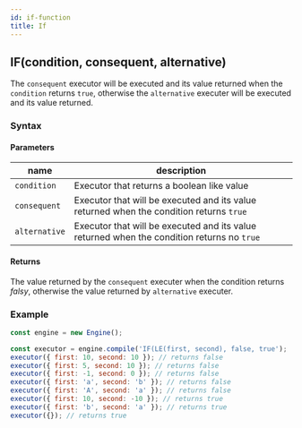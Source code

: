 ```yaml
---
id: if-function
title: If
---
```


## IF(condition, consequent, alternative)

The `consequent` executor will be executed and its value returned when the `condition` returns `true`, otherwise the `alternative` executer will be executed and its value returned.

### Syntax

<ny-railroad-diagram diagram="Diagram('IF','(',
    NonTerminal('term', optionsBuilder('href', '/docs/syntax/term#term')),
    ',',
    NonTerminal('term', optionsBuilder('href', '/docs/syntax/term#term')),
    ',',
    NonTerminal('term', optionsBuilder('href', '/docs/syntax/term#term')),
    ,')')"></ny-railroad-diagram>

#### Parameters

| name          | description                                                                                |
| ------------- | ------------------------------------------------------------------------------------------ |
| `condition`   | Executor that returns a boolean like value                                                 |
| `consequent`  | Executor that will be executed and its value returned when the condition returns `true`    |
| `alternative` | Executor that will be executed and its value returned when the condition returns no `true` |

#### Returns

The value returned by the `consequent` executer when the condition returns _falsy_, otherwise the value returned by `alternative` executer.

### Example

```javascript
const engine = new Engine();

const executor = engine.compile('IF(LE(first, second), false, true');
executor({ first: 10, second: 10 }); // returns false
executor({ first: 5, second: 10 }); // returns false
executor({ first: -1, second: 0 }); // returns false
executor({ first: 'a', second: 'b' }); // returns false
executor({ first: 'A', second: 'a' }); // returns false
executor({ first: 10, second: -10 }); // returns true
executor({ first: 'b', second: 'a' }); // returns true
executor({}); // returns true
```
